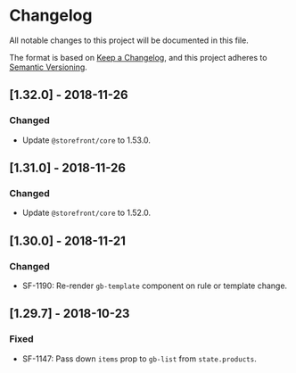 # Changelog
All notable changes to this project will be documented in this file.

The format is based on [Keep a Changelog](https://keepachangelog.com/en/1.0.0/),
and this project adheres to [Semantic Versioning](https://semver.org/spec/v2.0.0.html).

## [1.32.0] - 2018-11-26
### Changed
- Update `@storefront/core` to 1.53.0.

## [1.31.0] - 2018-11-26
### Changed
- Update `@storefront/core` to 1.52.0.

## [1.30.0] - 2018-11-21
### Changed
- SF-1190: Re-render `gb-template` component on rule or template change.

## [1.29.7] - 2018-10-23
### Fixed
- SF-1147: Pass down `items` prop to `gb-list` from `state.products`.
